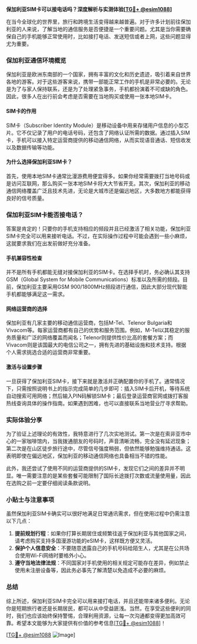 **保加利亚SIM卡可以接电话吗？深度解析与实测体验[[TG💪+ @esim1088](https://t.me/s/esim1088)]**

在当今全球化的世界里，旅行和跨境生活变得越来越普遍。对于许多计划前往保加利亚的人来说，了解当地的通信服务是否便捷是一个重要问题。尤其是当你需要确保自己的手机能够正常使用时，比如接打电话、发送短信或者上网，这些问题显得尤为重要。

### 保加利亚通信环境概览

保加利亚是欧洲东南部的一个国家，拥有丰富的文化和历史遗迹，吸引着来自世界各地的游客。对于这些游客来说，携带一部能正常工作的手机是非常必要的。无论是为了与家人保持联系，还是为了处理紧急事务，手机都扮演着不可或缺的角色。因此，很多人在出行前会考虑是否需要在当地购买或使用一张本地SIM卡。

#### SIM卡的作用

SIM卡（Subscriber Identity Module）是移动设备中用来存储用户信息的小型芯片。它不仅记录了用户的电话号码，还包含了网络认证所需的数据。通过插入SIM卡，手机可以接入特定运营商提供的移动通信网络，从而实现语音通话、短信收发以及数据传输等功能。

#### 为什么选择保加利亚SIM卡？

首先，使用本地SIM卡通常比漫游费用便宜得多。如果你经常需要拨打当地号码或是访问互联网，那么购买一张本地SIM卡将大大节省开支。其次，保加利亚的移动通信网络覆盖广泛且技术先进，无论是大城市还是偏远地区，大多数地方都能获得良好的信号质量。

### 保加利亚SIM卡能否接电话？

答案是肯定的！只要你的手机支持相应的频段并且已经激活了相关功能，保加利亚SIM卡完全可以用来接听电话。不过，在实际操作过程中可能会遇到一些小麻烦，这就要求我们在出发前做好充分准备。

#### 手机兼容性检查

并不是所有手机都能无缝对接保加利亚的SIM卡。在选择手机时，务必确认其支持GSM（Global System for Mobile Communications）标准以及所需的频段。目前，保加利亚主要采用GSM 900/1800MHz频段进行通信，因此大部分现代智能手机都能够满足这一需求。

#### 网络运营商的选择

保加利亚有几家主要的移动通信运营商，包括M-Tel、Telenor Bulgaria和Vivacom等。每家运营商都有自己的优势和服务范围。例如，M-Tel以其稳定的服务质量和广泛的网络覆盖而闻名；Telenor则提供性价比高的套餐方案；而Vivacom则是该国最大的电信公司之一，拥有先进的基础设施和技术支持。根据个人需求挑选合适的运营商非常重要。

#### 激活与设置步骤

一旦获得了保加利亚SIM卡，接下来就是激活并正确配置你的手机了。通常情况下，只需按照说明书上的指示完成简单的几步即可：插入SIM卡后开机，等待系统自动搜索可用网络；然后输入PIN码解锁SIM卡；最后登录运营商官网或拨打客服热线查询具体的操作指南。如果遇到困难，也可以直接联系当地营业厅寻求帮助。

### 实际体验分享

为了验证上述理论的有效性，我特意进行了几次实地测试。第一次是在索非亚市中心的一家咖啡馆内，当我拨通朋友的号码时，声音清晰流畅，完全没有延迟现象；第二次是在山区徒步旅行途中，尽管信号强度稍弱，但依然能够勉强维持通话。这表明即使在偏远地区，保加利亚的移动通信网络也具备相当不错的性能。

此外，我还尝试了使用不同的运营商提供的SIM卡，发现它们之间的差异并不明显。唯一需要注意的是某些套餐可能限制了国际长途拨打次数或流量使用量，因此在选购之前一定要仔细阅读条款说明。

### 小贴士与注意事项

虽然保加利亚SIM卡确实可以很好地满足日常通讯需求，但在使用过程中仍需注意以下几点：

1. **提前规划行程**：如果你打算长期居住或频繁往返于保加利亚与其他国家之间，请考虑购买支持多国漫游功能的eSIM卡，这样既方便又灵活。
2. **保护个人信息安全**：不要随意透露自己的手机号码给陌生人，尤其是在公共场合使用Wi-Fi网络时要格外小心。
3. **遵守当地法律法规**：不同国家对手机使用的相关规定可能存在差异，例如禁止使用未注册设备等，因此务必事先了解清楚以免造成不必要的麻烦。

### 总结

综上所述，保加利亚SIM卡完全可以用来接打电话，并且还能带来诸多便利。无论你是短期旅行者还是长期居民，都可以从中受益匪浅。当然，在享受这些便利的同时，我们也应该始终保持警惕，合理利用资源，让每一次沟通都变得更加高效可靠。希望本文能够为大家提供有价值的参考信息[[TG💪+ @esim1088](https://t.me/s/esim1088)]！

[[TG💪+ @esim1088](https://t.me/s/esim1088) ![Image](https://i.postimg.cc/4NQfJmqS/Snipaste-2025-05-13-00-14-12.png)]